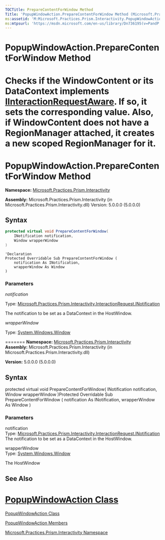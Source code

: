 ```yaml
---
TOCTitle: PrepareContentForWindow Method
Title: 'PopupWindowAction.PrepareContentForWindow Method (Microsoft.Practices.Prism.Interactivity)'
ms:assetid: 'M:Microsoft.Practices.Prism.Interactivity.PopupWindowAction.PrepareContentForWindow(Microsoft.Practices.Prism.Interactivity.InteractionRequest.INotification,System.Windows.Window)'
ms:mtpsurl: 'https://msdn.microsoft.com/en-us/library/Dn736195(v=PandP.50)'
---
```


# PopupWindowAction.PrepareContentForWindow Method


Checks if the WindowContent or its DataContext implements [IInteractionRequestAware](https://msdn.microsoft.com/en-us/library/microsoft.practices.prism.interactivity.interactionrequest.iinteractionrequestaware(v=pandp.50)). If so, it sets the corresponding value. Also, if WindowContent does not have a RegionManager attached, it creates a new scoped RegionManager for it.
=======
PopupWindowAction.PrepareContentForWindow Method
====================================================


**Namespace:** [Microsoft.Practices.Prism.Interactivity](https://msdn.microsoft.com/en-us/library/microsoft.practices.prism.interactivity(v=pandp.50))


**Assembly:** Microsoft.Practices.Prism.Interactivity (in Microsoft.Practices.Prism.Interactivity.dll) Version: 5.0.0.0 (5.0.0.0)

## Syntax

```C#
protected virtual void PrepareContentForWindow(
	INotification notification,
	Window wrapperWindow
)
```
```VB
'Declaration
Protected Overridable Sub PrepareContentForWindow ( 
	notification As INotification,
	wrapperWindow As Window
)
```

### Parameters

*notification*

Type: [Microsoft.Practices.Prism.Interactivity.InteractionRequest.INotification](https://msdn.microsoft.com/en-us/library/microsoft.practices.prism.interactivity.popupwindowaction(v=pandp.50))

The notification to be set as a DataContext in the HostWindow.

*wrapperWindow*

Type: [System.Windows.Window](http://msdn2.microsoft.com/en-us/library/ms590112)

=======
**Namespace:** [Microsoft.Practices.Prism.Interactivity](https://msdn.microsoft.com/n:microsoft.practices.prism.interactivity)
**Assembly:** Microsoft.Practices.Prism.Interactivity (in Microsoft.Practices.Prism.Interactivity.dll)

**Version:** 5.0.0.0 (5.0.0.0)

## Syntax


protected virtual void PrepareContentForWindow( INotification notification, Window wrapperWindow )Protected Overridable Sub PrepareContentForWindow ( notification As INotification, wrapperWindow As Window )

### Parameters

notification  
Type: [Microsoft.Practices.Prism.Interactivity.InteractionRequest.INotification](https://msdn.microsoft.com/t:microsoft.practices.prism.interactivity.interactionrequest.inotification)
The notification to be set as a DataContext in the HostWindow.

wrapperWindow  
Type: [System.Windows.Window](http://msdn.microsoft.com/en-us/library/ms590112)

The HostWindow

## See Also


[PopupWindowAction Class](https://msdn.microsoft.com/en-us/library/microsoft.practices.prism.interactivity.popupwindowaction(v=pandp.50))
=======

[PopupWindowAction Class](https://msdn.microsoft.com/t:microsoft.practices.prism.interactivity.popupwindowaction)


[PopupWindowAction Members](https://msdn.microsoft.com/en-us/library/microsoft.practices.prism.interactivity.popupwindowaction_members(v=pandp.50))

[Microsoft.Practices.Prism.Interactivity Namespace](https://msdn.microsoft.com/en-us/library/microsoft.practices.prism.interactivity(v=pandp.50))
